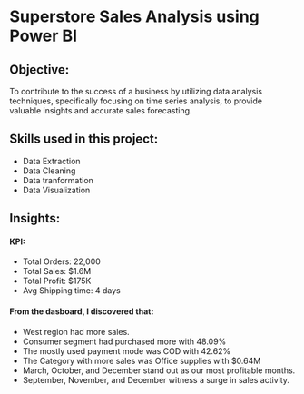 # Superstore Sales Analysis using Power BI
## Objective:
To contribute to the success of a business by utilizing data analysis techniques, specifically focusing on time series analysis, to provide valuable insights and accurate sales forecasting.
## Skills used in this project:
- Data Extraction
- Data Cleaning
- Data tranformation
- Data Visualization
## Insights:
#### KPI:
- Total Orders: 22,000
- Total Sales: $1.6M
- Total Profit: $175K
- Avg Shipping time: 4 days
 #### From the dasboard, I discovered that:
- West region had more sales.
- Consumer segment had purchased more with 48.09%
- The mostly used payment mode was COD with 42.62%
- The Category with more sales was Office supplies with $0.64M
- March, October, and December stand out as our most profitable months.
- September, November, and December witness a surge in sales activity.



   
   
